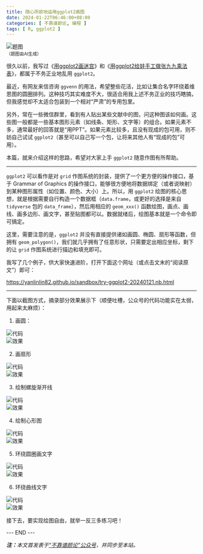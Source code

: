 ```yaml
---
title: 随心所欲地运用ggplot2画图
date: 2024-01-22T06:46:00+08:00
categories: [ 不靠谱颜论, 编程 ]
tags: [ R, ggplot2 ]
---
```


<div class="p-3 text-center">
  <img class="img-fluid" src="/images/2024/0122/01.png" alt="题图" style="max-width:640px">
  <div><small>（题图由AI生成）</small></div>
</div>

很久以前，我写过《[用ggplot2画迷宫](/2020/07/18/用ggplot2画迷宫/)》和《[用ggplot2给娃手工做张九九乘法表](/2020/07/11/用ggplot2给娃手工做张九九乘法表/)》，都属于不务正业地乱用 `ggplot2`。

最近，有网友来信咨询 `ggvenn` 的用法，希望整些花活，比如让集合名字环绕着维恩图的圆圈排列。这种技巧其实难度不大，很适合用我上述不务正业的技巧瞎搞，但我感觉却不太适合包装到一个相对“严肃”的专用包里。

另外，常在一些微信群里，看到有人贴出某些文献中的图，问这种图该如何画。这些图一般都是一些基本图形元素（如线条、矩形、文字等）的组合。如果元素不多，通常最好的回答就是“用PPT”。如果元素比较多，且没有现成的包可用，则不妨自己试试 `ggplot2`（甚至可以自己写一个包，让将来其他人有“现成的包”可用）。

本篇，就来介绍这样的思路，希望对大家上手 `ggplot2` 随意作图有所帮助。

-----

`ggplot2` 可以看作是对 `grid` 作图系统的封装，提供了一个更方便的操作接口，基于 Grammar of Graphics 的操作接口，能够很方便地将数据绑定（或者说映射）到某种图形属性（如位置、颜色、大小）上。所以，用 `ggplot2` 绘图的核心思想，就是根据需要自行构造一个数据框（`data.frame`，或更好的选择是来自 `tidyverse` 包的 `data_frame`），然后用相应的 `geom_xxx()` 函数绘图，画点、画线、画多边形、画文字，甚至贴图都可以。数据就绪后，绘图基本就是一个命令即可搞定。

这里，需要注意的是，`ggplot2` 并没有直接提供诸如画圆、椭圆、扇形等函数，但拥有 `geom_polygon()`，我们就几乎拥有了任意形状，只需要定出相应坐标，剩下的让 `grid` 作图系统进行描边和填充即可。

我写了几个例子，供大家快速进阶，打开下面这个网址（或点击文末的“阅读原文”）即可：

https://yanlinlin82.github.io/sandbox/try-ggplot2-20240121.nb.html

-----

下面以截图方式，摘录部分效果展示下（顺便吐槽，公众号的代码功能实在太弱，用起来太麻烦）：

1. 画圆：

<div class="p-3 text-center">
  <img class="img-fluid" src="/images/2024/0122/02.png" alt="代码" style="max-width:640px">
</div>

<div class="p-3 text-center">
  <img class="img-fluid" src="/images/2024/0122/03.png" alt="效果" style="max-width:300px">
</div>

2. 画扇形

<div class="p-3 text-center">
  <img class="img-fluid" src="/images/2024/0122/04.png" alt="代码" style="max-width:640px">
</div>

<div class="p-3 text-center">
  <img class="img-fluid" src="/images/2024/0122/05.png" alt="效果" style="max-width:300px">
</div>

3. 绘制螺旋渐开线

<div class="p-3 text-center">
  <img class="img-fluid" src="/images/2024/0122/06.png" alt="代码" style="max-width:640px">
</div>

<div class="p-3 text-center">
  <img class="img-fluid" src="/images/2024/0122/07.png" alt="效果" style="max-width:300px">
</div>

4. 绘制心形图

<div class="p-3 text-center">
  <img class="img-fluid" src="/images/2024/0122/08.png" alt="代码" style="max-width:640px">
</div>

<div class="p-3 text-center">
  <img class="img-fluid" src="/images/2024/0122/09.png" alt="效果" style="max-width:300px">
</div>

5. 环绕圆圈画文字

<div class="p-3 text-center">
  <img class="img-fluid" src="/images/2024/0122/10.png" alt="代码" style="max-width:640px">
</div>

<div class="p-3 text-center">
  <img class="img-fluid" src="/images/2024/0122/11.png" alt="效果" style="max-width:300px">
</div>

6. 环绕曲线文字

<div class="p-3 text-center">
  <img class="img-fluid" src="/images/2024/0122/12.png" alt="代码" style="max-width:640px">
</div>

<div class="p-3 text-center">
  <img class="img-fluid" src="/images/2024/0122/13.png" alt="效果" style="max-width:300px">
</div>

接下去，要实现绘图自由，就举一反三多练习吧！

<div class="p-5 text-center">--- END ---</div>

<i><b>注：</b>本文首发表于[“不靠谱颜论”公众号](https://mp.weixin.qq.com/s/-orODXUJKutKxyUpn2m9Gw)，并同步至本站。</i>
